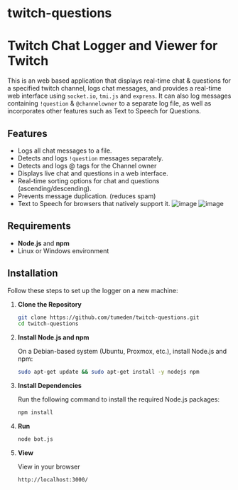 # twitch-questions


# Twitch Chat Logger and Viewer for Twitch
This is an web based application that displays real-time chat & questions for a specified twitch channel,  logs chat messages, 
and provides a real-time web interface using `socket.io`, `tmi.js` and `express`. It can also log messages containing `!question` & `@channelowner` to a separate log file, as well as incorporates other features such as Text to Speech for Questions. 

## Features

- Logs all chat messages to a file.
- Detects and logs `!question` messages separately.
- Detects and logs @ tags for the Channel owner
- Displays live chat and questions in a web interface.
- Real-time sorting options for chat and questions (ascending/descending).
- Prevents message duplication. (reduces spam)
- Text to Speech for browsers that natively support it. 
![image](https://github.com/user-attachments/assets/f54d004c-624a-4dce-af4d-839ed58751a5)
![image](https://github.com/user-attachments/assets/b97fd239-0d37-409e-b311-7c2093a657d1)

## Requirements

- **Node.js** and **npm**
- Linux or Windows environment

## Installation

Follow these steps to set up the logger on a new machine:

1. **Clone the Repository**

   ```bash
   git clone https://github.com/tumeden/twitch-questions.git
   cd twitch-questions

2. **Install Node.js and npm**

   On a Debian-based system (Ubuntu, Proxmox, etc.), install Node.js and npm:

   ```bash
   sudo apt-get update && sudo apt-get install -y nodejs npm

3. **Install Dependencies**

   Run the following command to install the required Node.js packages:

   ```bash
   npm install

4. **Run**
   ```bash
   node bot.js
   
5. **View**

   View in your browser
   
   ```bash
   http://localhost:3000/   
